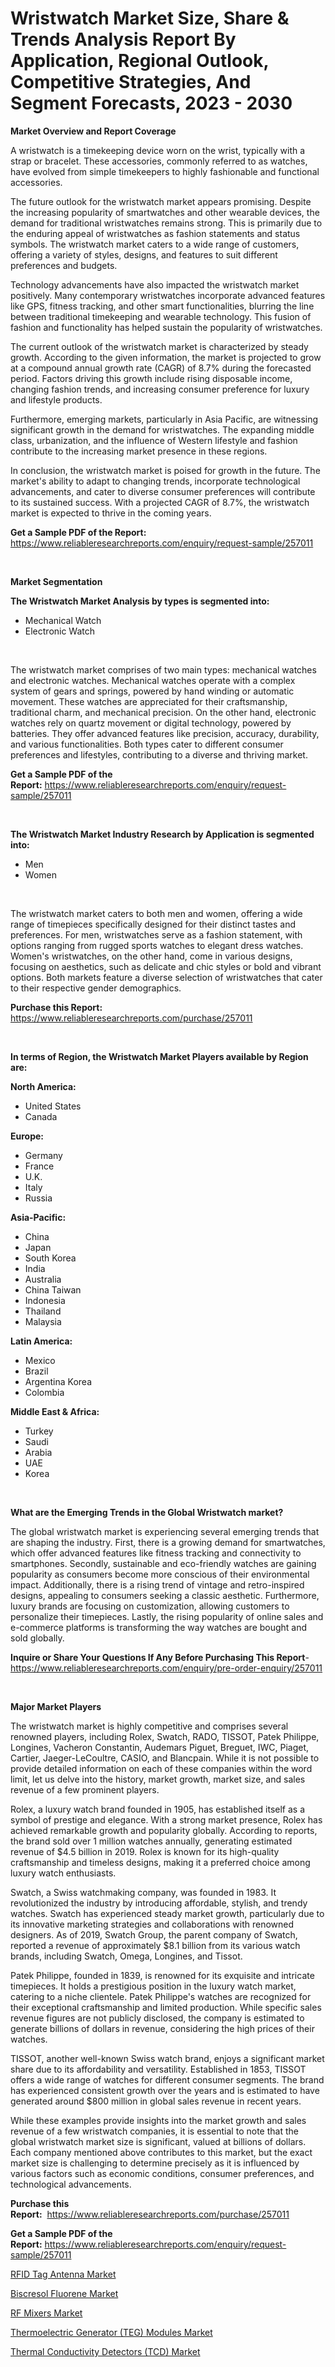 <p><h1>Wristwatch Market Size, Share & Trends Analysis Report By Application, Regional Outlook, Competitive Strategies, And Segment Forecasts, 2023 - 2030</h1></p><p><strong>Market Overview and Report Coverage</strong></p>
<p><p>A wristwatch is a timekeeping device worn on the wrist, typically with a strap or bracelet. These accessories, commonly referred to as watches, have evolved from simple timekeepers to highly fashionable and functional accessories.</p><p>The future outlook for the wristwatch market appears promising. Despite the increasing popularity of smartwatches and other wearable devices, the demand for traditional wristwatches remains strong. This is primarily due to the enduring appeal of wristwatches as fashion statements and status symbols. The wristwatch market caters to a wide range of customers, offering a variety of styles, designs, and features to suit different preferences and budgets.</p><p>Technology advancements have also impacted the wristwatch market positively. Many contemporary wristwatches incorporate advanced features like GPS, fitness tracking, and other smart functionalities, blurring the line between traditional timekeeping and wearable technology. This fusion of fashion and functionality has helped sustain the popularity of wristwatches.</p><p>The current outlook of the wristwatch market is characterized by steady growth. According to the given information, the market is projected to grow at a compound annual growth rate (CAGR) of 8.7% during the forecasted period. Factors driving this growth include rising disposable income, changing fashion trends, and increasing consumer preference for luxury and lifestyle products.</p><p>Furthermore, emerging markets, particularly in Asia Pacific, are witnessing significant growth in the demand for wristwatches. The expanding middle class, urbanization, and the influence of Western lifestyle and fashion contribute to the increasing market presence in these regions.</p><p>In conclusion, the wristwatch market is poised for growth in the future. The market's ability to adapt to changing trends, incorporate technological advancements, and cater to diverse consumer preferences will contribute to its sustained success. With a projected CAGR of 8.7%, the wristwatch market is expected to thrive in the coming years.</p></p>
<p><strong>Get a Sample PDF of the Report:</strong> <a href="https://www.reliableresearchreports.com/enquiry/request-sample/257011">https://www.reliableresearchreports.com/enquiry/request-sample/257011</a></p>
<p>&nbsp;</p>
<p><strong>Market Segmentation</strong></p>
<p><strong>The Wristwatch Market Analysis by types is segmented into:</strong></p>
<p><ul><li>Mechanical Watch</li><li>Electronic Watch</li></ul></p>
<p>&nbsp;</p>
<p><p>The wristwatch market comprises of two main types: mechanical watches and electronic watches. Mechanical watches operate with a complex system of gears and springs, powered by hand winding or automatic movement. These watches are appreciated for their craftsmanship, traditional charm, and mechanical precision. On the other hand, electronic watches rely on quartz movement or digital technology, powered by batteries. They offer advanced features like precision, accuracy, durability, and various functionalities. Both types cater to different consumer preferences and lifestyles, contributing to a diverse and thriving market.</p></p>
<p><strong>Get a Sample PDF of the Report:</strong>&nbsp;<a href="https://www.reliableresearchreports.com/enquiry/request-sample/257011">https://www.reliableresearchreports.com/enquiry/request-sample/257011</a></p>
<p>&nbsp;</p>
<p><strong>The Wristwatch Market Industry Research by Application is segmented into:</strong></p>
<p><ul><li>Men</li><li>Women</li></ul></p>
<p>&nbsp;</p>
<p><p>The wristwatch market caters to both men and women, offering a wide range of timepieces specifically designed for their distinct tastes and preferences. For men, wristwatches serve as a fashion statement, with options ranging from rugged sports watches to elegant dress watches. Women's wristwatches, on the other hand, come in various designs, focusing on aesthetics, such as delicate and chic styles or bold and vibrant options. Both markets feature a diverse selection of wristwatches that cater to their respective gender demographics.</p></p>
<p><strong>Purchase this Report:</strong>&nbsp; <a href="https://www.reliableresearchreports.com/purchase/257011">https://www.reliableresearchreports.com/purchase/257011</a></p>
<p>&nbsp;</p>
<p><strong>In terms of Region, the Wristwatch Market Players available by Region are:</strong></p>
<p>
    <p> <strong> North America: </strong>
        <ul>
            <li>United States</li>
            <li>Canada</li>
        </ul>
        </p> 
    <p> <strong> Europe: </strong>
        <ul>
            <li>Germany</li>
            <li>France</li>
            <li>U.K.</li>
            <li>Italy</li>
            <li>Russia</li>
        </ul>
        </p> 
    <p> <strong> Asia-Pacific: </strong>
        <ul>
            <li>China</li>
            <li>Japan</li>
            <li>South Korea</li>
            <li>India</li>
            <li>Australia</li>
            <li>China Taiwan</li>
            <li>Indonesia</li>
            <li>Thailand</li>
            <li>Malaysia</li>
        </ul>
        </p> 
    <p> <strong> Latin America: </strong>
        <ul>
            <li>Mexico</li>
            <li>Brazil</li>
            <li>Argentina Korea</li>
            <li>Colombia</li>
        </ul>
        </p> 
    <p> <strong> Middle East & Africa: </strong>
        <ul>
            <li>Turkey</li>
            <li>Saudi</li>
            <li>Arabia</li>
            <li>UAE</li>
            <li>Korea</li>
        </ul>
    </p>
    </p>
<p>&nbsp;</p>
<p><strong>What are the Emerging Trends in the Global Wristwatch market?</strong></p>
<p><p>The global wristwatch market is experiencing several emerging trends that are shaping the industry. First, there is a growing demand for smartwatches, which offer advanced features like fitness tracking and connectivity to smartphones. Secondly, sustainable and eco-friendly watches are gaining popularity as consumers become more conscious of their environmental impact. Additionally, there is a rising trend of vintage and retro-inspired designs, appealing to consumers seeking a classic aesthetic. Furthermore, luxury brands are focusing on customization, allowing customers to personalize their timepieces. Lastly, the rising popularity of online sales and e-commerce platforms is transforming the way watches are bought and sold globally.</p></p>
<p><strong>Inquire or Share Your Questions If Any Before Purchasing This Report</strong>- <a href="https://www.reliableresearchreports.com/enquiry/pre-order-enquiry/257011">https://www.reliableresearchreports.com/enquiry/pre-order-enquiry/257011</a></p>
<p>&nbsp;</p>
<p><strong>Major Market Players</strong></p>
<p><p>The wristwatch market is highly competitive and comprises several renowned players, including Rolex, Swatch, RADO, TISSOT, Patek Philippe, Longines, Vacheron Constantin, Audemars Piguet, Breguet, IWC, Piaget, Cartier, Jaeger-LeCoultre, CASIO, and Blancpain. While it is not possible to provide detailed information on each of these companies within the word limit, let us delve into the history, market growth, market size, and sales revenue of a few prominent players.</p><p>Rolex, a luxury watch brand founded in 1905, has established itself as a symbol of prestige and elegance. With a strong market presence, Rolex has achieved remarkable growth and popularity globally. According to reports, the brand sold over 1 million watches annually, generating estimated revenue of $4.5 billion in 2019. Rolex is known for its high-quality craftsmanship and timeless designs, making it a preferred choice among luxury watch enthusiasts.</p><p>Swatch, a Swiss watchmaking company, was founded in 1983. It revolutionized the industry by introducing affordable, stylish, and trendy watches. Swatch has experienced steady market growth, particularly due to its innovative marketing strategies and collaborations with renowned designers. As of 2019, Swatch Group, the parent company of Swatch, reported a revenue of approximately $8.1 billion from its various watch brands, including Swatch, Omega, Longines, and Tissot.</p><p>Patek Philippe, founded in 1839, is renowned for its exquisite and intricate timepieces. It holds a prestigious position in the luxury watch market, catering to a niche clientele. Patek Philippe's watches are recognized for their exceptional craftsmanship and limited production. While specific sales revenue figures are not publicly disclosed, the company is estimated to generate billions of dollars in revenue, considering the high prices of their watches.</p><p>TISSOT, another well-known Swiss watch brand, enjoys a significant market share due to its affordability and versatility. Established in 1853, TISSOT offers a wide range of watches for different consumer segments. The brand has experienced consistent growth over the years and is estimated to have generated around $800 million in global sales revenue in recent years.</p><p>While these examples provide insights into the market growth and sales revenue of a few wristwatch companies, it is essential to note that the global wristwatch market size is significant, valued at billions of dollars. Each company mentioned above contributes to this market, but the exact market size is challenging to determine precisely as it is influenced by various factors such as economic conditions, consumer preferences, and technological advancements.</p></p>
<p><strong>Purchase this Report:</strong>&nbsp;&nbsp;<a href="https://www.reliableresearchreports.com/purchase/257011">https://www.reliableresearchreports.com/purchase/257011</a></p>
<p></p>
<p><strong>Get a Sample PDF of the Report:</strong>&nbsp;<a href="https://www.reliableresearchreports.com/enquiry/request-sample/257011">https://www.reliableresearchreports.com/enquiry/request-sample/257011</a></p>
<p><p><a href="https://github.com/scarol104/Market-Research-Report-List-1/blob/main/rfid-tag-antenna-market.md">RFID Tag Antenna Market</a></p><p><a href="https://medium.com/@loretashyti01/biscresol-fluorene-market-insight-market-trends-growth-forecasted-from-2023-to-2030-51fc860e63df">Biscresol Fluorene Market</a></p><p><a href="https://github.com/deliacustodio40/Market-Research-Report-List-1/blob/main/rf-mixers-market.md">RF Mixers Market</a></p><p><a href="https://www.linkedin.com/pulse/thermoelectric-generator-teg-modules-market-insights-players-ujvke/">Thermoelectric Generator (TEG) Modules Market</a></p><p><a href="https://www.linkedin.com/pulse/thermal-conductivity-detectors-tcd-market-challenges-opportunities-es1oe/">Thermal Conductivity Detectors (TCD) Market</a></p></p>